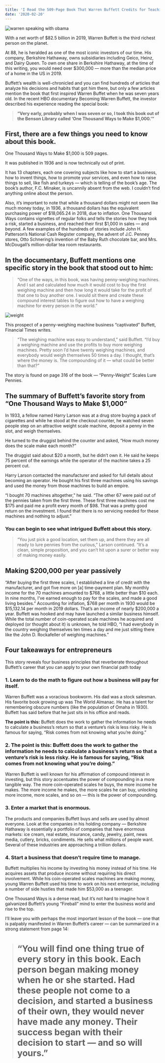 ```yaml
---
title: 'I Read the 509-Page Book That Warren Buffett Credits for Teaching Him How to Generate Wealth'
date: '2020-02-20'
---
```

![warren speaking with obama](https://miro.medium.com/max/1000/1*kEm4Z7dYmofJaDAUGxolvw.jpeg)

With a net worth of $82.5 billion in 2019, Warren Buffett is the third richest person on the planet.

At 88, he is heralded as one of the most iconic investors of our time. His company, Berkshire Hathaway, owns subsidiaries including Geico, Heinz, and Dairy Queen. To own one share in Berkshire Hathaway, at the time of this writing, you would need over $300,000 — more than the median price of a home in the US in 2019.

Buffett’s wealth is well-chronicled and you can find hundreds of articles that analyze his decisions and habits that got him there, but only a few articles mention the book that first inspired Warren Buffet when he was seven years old.
In the recent HBO documentary Becoming Warren Buffett, the investor described his experience reading the special book:

> **“Very early, probably when I was seven or so, I took this book out of the Benson Library called ‘One Thousand Ways to Make $1,000.’”**

## First, there are a few things you need to know about this book.

One Thousand Ways to Make $1,000 is 509 pages.

It was published in 1936 and is now technically out of print.

It has 13 chapters, each one covering subjects like how to start a business, how to invent things, how to promote your services, and even how to raise things to sell, like fish and turkeys — which is telling of the book’s age.
The book’s author, F.C. Minaker, is uncannily absent from the web. I couldn’t find anything online about the person.

Also, it’s important to note that while a thousand dollars might not seem like much money today, in 1936, a thousand dollars has the equivalent purchasing power of $18,065.24 in 2018, due to inflation.
One Thousand Ways contains vignettes of regular folks and tells the stories how they took a risk, started a business, and reached their first $1,000 in sales — and beyond.
A few examples of the hundreds of stories include John H. Patterson’s National Cash Register company, the advent of J.C. Penney stores, Otto Schnering’s invention of the Baby Ruth chocolate bar, and Mrs. McDougall’s million-dollar tea room restaurants.

## In the documentary, Buffett mentions one specific story in the book that stood out to him:

> “One of the ways, in this book, was having penny-weighing machines. And I sat and calculated how much it would cost to buy the first weighing machine and then how long it would take for the profit of that one to buy another one. I would sit there and create these compound interest tables to figure out how to have a weighing machine for every person in the world.”

![weight](https://miro.medium.com/max/700/1*GJFAHTbwDYV_iBdPs2CbDA.png)

This prospect of a penny-weighing machine business “captivated” Buffett, Financial Times writes.

> “The weighing machine was easy to understand,” said Buffett. “I’d buy a weighing machine and use the profits to buy more weighing machines. Pretty soon I’d have twenty weighing machines, and everybody would weigh themselves 50 times a day. I thought, that’s where the money is. The compounding of it — what could be better than that?”

The story is found on page 316 of the book — “Penny-Weight” Scales Lure Pennies.

## The summary of Buffett’s favorite story from “One Thousand Ways to Make $1,000”

In 1933, a fellow named Harry Larson was at a drug store buying a pack of cigarettes and while he stood at the checkout counter, he watched seven people step on an attractive weight scale machine, deposit a penny in the slot, and weigh themselves.

He turned to the druggist behind the counter and asked, “How much money does the scale make each month?”

The druggist said about $20 a month, but he didn’t own it. He said he keeps 75 percent of the earnings while the operator of the machine takes a 25 percent cut.

Harry Larson contacted the manufacturer and asked for full details about becoming an operator. He bought his first three machines using his savings and used the money from those machines to build an empire.

“I bought 70 machines altogether,” he said. “The other 67 were paid out of the pennies taken from the first three. These first three machines cost me $175 and paid me a profit every month of $98. That was a pretty good return on the investment. I found that there is no servicing needed for these machines and nothing to adjust.”


### You can begin to see what intrigued Buffett about this story.

> “You just pick a good location, set them up, and there they are all ready to lure pennies from the curious,” Larson continued. “It’s a clean, simple proposition, and you can’t hit upon a surer or better way of making money easily.

## Making $200,000 per year passively

“After buying the first three scales, I established a line of credit with the manufacturer, and got five more on [a] time-payment plan. My monthly income for the 70 machines amounted to $768, a little better than $10 each. In nine months, I’ve earned enough to pay for the scales, and made a good living besides.”
Accounting for inflation, $768 per month in 1930 would be $15,132.14 per month in 2019 dollars. That’s an income of nearly $200,000 a year.
Buffett was hooked and may have launched a similar business himself. While the total number of coin-operated scale machines he acquired and deployed (or thought about it) is unknown, he told HBO, “I had everybody in the country weighing themselves ten times a day and me just sitting there like the John D. Rockafeller of weighing machines.”

## Four takeaways for entrepreneurs

This story reveals four business principles that reverberate throughout Buffett’s career that you can apply to your own financial path today

### 1. Learn to do the math to figure out how a business will pay for itself.
Warren Buffett was a voracious bookworm. His dad was a stock salesman. His favorite book growing up was The World Almanac. He has a talent for remembering obscure numbers (like the population of Omaha in 1930). Buffett has said before that he just sits in his office and reads.

**The point is this:** Buffett does the work to gather the information he needs to calculate a business’s return so that a venture’s risk is less risky. He is famous for saying, “Risk comes from not knowing what you’re doing.”

### 2. The point is this: Buffett does the work to gather the information he needs to calculate a business’s return so that a venture’s risk is less risky. He is famous for saying, “Risk comes from not knowing what you’re doing.”

Warren Buffett is well known for his affirmation of compound interest in investing, but this story accentuates the power of compounding in a more tangible way. The more coin-operated scales he buys, the more income he makes. The more income he makes, the more scales he can buy, unlocking more income, more scales, and so on — this is the power of compounding.

### 3. Enter a market that is enormous.

The products and companies Buffett buys and sells are used by almost everyone. Look at the companies in his holding company — Berkshire Hathaway is essentially a portfolio of companies that have enormous markets: ice cream, real estate, insurance, candy, jewelry, paint, news media, cutlery, bricks, condiments. He sells what millions of people want. Several of these industries are approaching a trillion dollars.

### 4. Start a business that doesn’t require time to manage.

Buffett multiplies his income by investing his money instead of his time. He acquires assets that produce income without requiring his direct involvement. While his coin-operated scales machines are making money, young Warren Buffett used his time to work on his next enterprise, including a number of side hustles that made him $53,000 as a teenager.

One Thousand Ways is a dense read, but it’s not hard to imagine how it galvanized Buffett’s young “Fireball” mind to enter the business world and rise to the top.

I’ll leave you with perhaps the most important lesson of the book — one that is palpably manifested in Warren Buffett’s career — can be summarized in a strong statement from page 14:

> # “You will find one thing true of every story in this book. Each person began making money when he or she started. Had these people not come to a decision, and started a business of their own, they would never have made any money. Their success began with their decision to start — and so will yours.”

